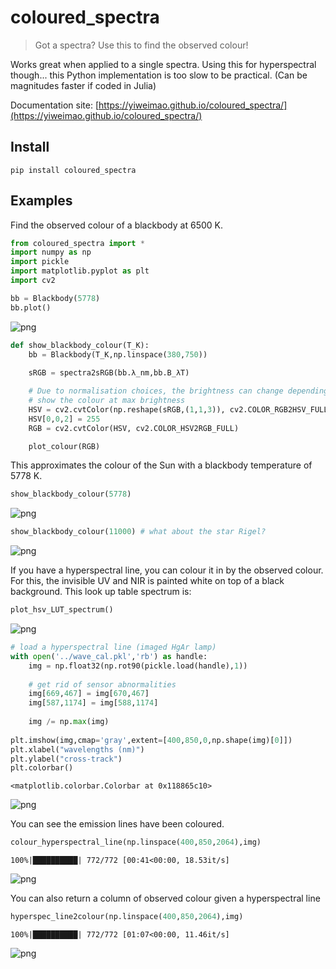 # coloured_spectra
> Got a spectra? Use this to find the observed colour!


Works great when applied to a single spectra. Using this for hyperspectral though... this Python implementation is too slow to be practical. (Can be magnitudes faster if coded in Julia)

Documentation site: [https://yiweimao.github.io/coloured_spectra/](https://yiweimao.github.io/coloured_spectra/)

## Install

`pip install coloured_spectra`

## Examples

Find the observed colour of a blackbody at 6500 K.

```python
from coloured_spectra import *
import numpy as np
import pickle
import matplotlib.pyplot as plt
import cv2

```

```python
bb = Blackbody(5778)
bb.plot()
```


![png](docs/images/output_6_0.png)


```python
def show_blackbody_colour(T_K):
    bb = Blackbody(T_K,np.linspace(380,750))
    
    sRGB = spectra2sRGB(bb.λ_nm,bb.B_λT)

    # Due to normalisation choices, the brightness can change depending on the spectra
    # show the colour at max brightness
    HSV = cv2.cvtColor(np.reshape(sRGB,(1,1,3)), cv2.COLOR_RGB2HSV_FULL)
    HSV[0,0,2] = 255
    RGB = cv2.cvtColor(HSV, cv2.COLOR_HSV2RGB_FULL)

    plot_colour(RGB)
```

This approximates the colour of the Sun with a blackbody temperature of 5778 K.

```python
show_blackbody_colour(5778)
```


![png](docs/images/output_9_0.png)


```python
show_blackbody_colour(11000) # what about the star Rigel?
```


![png](docs/images/output_10_0.png)


If you have a hyperspectral line, you can colour it in by the observed colour. For this, the invisible UV and NIR is painted white on top of a black background. This look up table spectrum is:

```python
plot_hsv_LUT_spectrum()
```


![png](docs/images/output_12_0.png)


```python
# load a hyperspectral line (imaged HgAr lamp)
with open('../wave_cal.pkl','rb') as handle:
    img = np.float32(np.rot90(pickle.load(handle),1))
    
    # get rid of sensor abnormalities
    img[669,467] = img[670,467]
    img[587,1174] = img[588,1174]
    
    img /= np.max(img)
    
plt.imshow(img,cmap='gray',extent=[400,850,0,np.shape(img)[0]])
plt.xlabel("wavelengths (nm)")
plt.ylabel("cross-track")
plt.colorbar()
```




    <matplotlib.colorbar.Colorbar at 0x118865c10>




![png](docs/images/output_13_1.png)


You can see the emission lines have been coloured.

```python
colour_hyperspectral_line(np.linspace(400,850,2064),img)
```

    100%|██████████| 772/772 [00:41<00:00, 18.53it/s]



![png](docs/images/output_15_1.png)


You can also return a column of observed colour given a hyperspectral line

```python
hyperspec_line2colour(np.linspace(400,850,2064),img)
```

    100%|██████████| 772/772 [01:07<00:00, 11.46it/s]



![png](docs/images/output_17_1.png)

